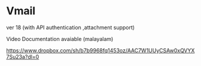 # Vmail
ver 18 (with API authentication ,attachment support)


Video Documentation avaiable (malayalam)

https://www.dropbox.com/sh/b7b9968fq1453oz/AAC7W1UUyCSAw0xQVYX7Su23a?dl=0
